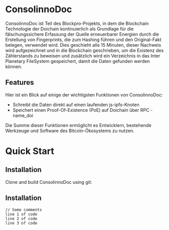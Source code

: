 # ConsolinnoDoc

ConsolinnoDoc ist Teil des Blockpro-Projekts, in dem die Blockchain Technologie der Doichain kontinuierlich als Grundlage für die fälschungssichere Erfassung der Quelle erneuerbarer Energien durch die Erstellung von Fingerprints, die zum Hashing führen und den Original-Fakt belegen, verwendet wird. Dies geschieht alle 15 Minuten, dieser Nachweis wird aufgezeichnet und in die Blockchain geschrieben, um die Existenz des Zählerstands zu beweisen und zusätzlich wird ein Verzeichnis in das Inter Planetary FileSystem gespeichert, damit die Daten gefunden werden können.

## Features
Hier ist ein Blick auf einige der wichtigsten Funktionen von ConsolinnoDoc:

-  Schreibt die Daten direkt auf einen laufenden js-ipfs-Knoten
-  Speichert einen Proof-Of-Existence (PoE) auf Doichain über RPC - name_doi

Die Summe dieser Funktionen ermöglicht es Entwicklern, bestehende Werkzeuge und Software des Bitcoin-Ökosystems zu nutzen.

# Quick Start

## Installation

Clone and build ConsolinnoDoc using git:

## Installation

    // Some comments
    line 1 of code
    line 2 of code
    line 3 of code












